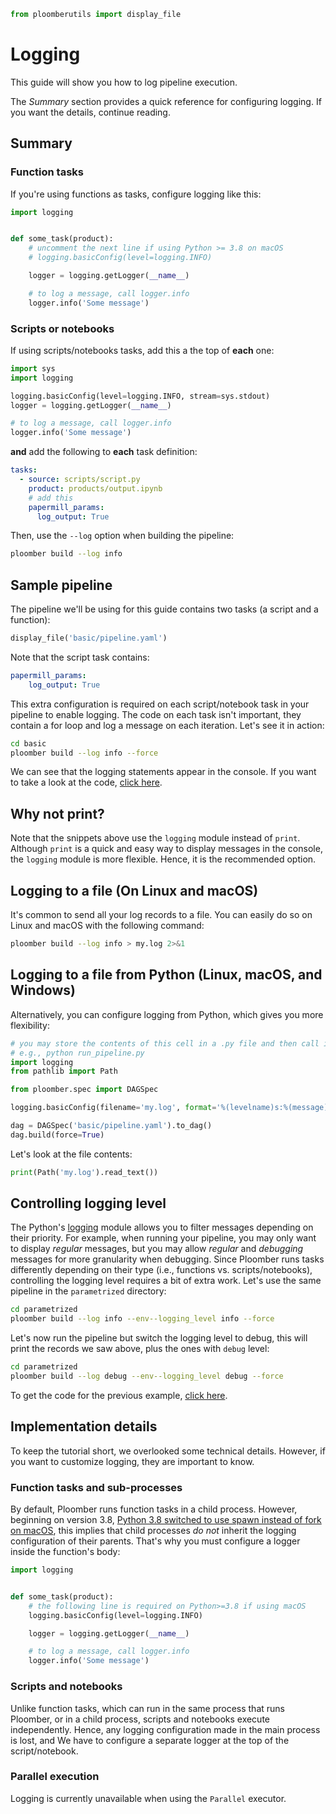```python
from ploomberutils import display_file
```

# Logging

This guide will show you how to log pipeline execution.

The *Summary* section provides a quick reference for configuring logging. If you want the details, continue reading.

<!-- #region -->
## Summary

### Function tasks

If you're using functions as tasks, configure logging like this:

```python
import logging


def some_task(product):
    # uncomment the next line if using Python >= 3.8 on macOS
    # logging.basicConfig(level=logging.INFO)

    logger = logging.getLogger(__name__)

    # to log a message, call logger.info
    logger.info('Some message')
```

### Scripts or notebooks

If using scripts/notebooks tasks, add this a the top of **each** one:

```python
import sys
import logging

logging.basicConfig(level=logging.INFO, stream=sys.stdout)
logger = logging.getLogger(__name__)

# to log a message, call logger.info
logger.info('Some message')
```

**and** add the following to **each** task definition:

```yaml
tasks:
  - source: scripts/script.py
    product: products/output.ipynb
    # add this
    papermill_params:
      log_output: True
```

Then, use the `--log` option when building the pipeline:

```sh
ploomber build --log info
```
<!-- #endregion -->

## Sample pipeline

The pipeline we'll be using for this guide contains two tasks (a script and a function):

```python
display_file('basic/pipeline.yaml')
```

Note that the script task contains:

```yaml
papermill_params:
    log_output: True
```

This extra configuration is required on each script/notebook task in your pipeline to enable logging. The code on each task isn't important, they contain a for loop and log a message on each iteration. Let's see it in action:

```sh
cd basic
ploomber build --log info --force
```

We can see that the logging statements appear in the console. If you want to take a look at the code, [click here](https://github.com/ploomber/projects/tree/master/guides/logging/basic).


## Why not print?

Note that the snippets above use the `logging` module instead of `print`. Although `print` is a quick and easy way to display messages in the console, the `logging` module is more flexible. Hence, it is the recommended option.

<!-- #region -->
## Logging to a file (On Linux and macOS)

It's common to send all your log records to a file. You can easily do so on Linux and macOS with the following command:

```sh
ploomber build --log info > my.log 2>&1
```
<!-- #endregion -->

## Logging to a file from Python (Linux, macOS, and Windows)

Alternatively, you can configure logging from Python, which gives you more flexibility:

```python
# you may store the contents of this cell in a .py file and then call it from the command line
# e.g., python run_pipeline.py
import logging
from pathlib import Path

from ploomber.spec import DAGSpec

logging.basicConfig(filename='my.log', format='%(levelname)s:%(message)s', level=logging.INFO)

dag = DAGSpec('basic/pipeline.yaml').to_dag()
dag.build(force=True)
```

Let's look at the file contents:

```python
print(Path('my.log').read_text())
```

## Controlling logging level

The Python's [logging](https://docs.python.org/3/library/logging.html) module allows you to filter messages depending on their priority. For example, when running your pipeline, you may only want to display *regular* messages, but you may allow *regular* and *debugging* messages for more granularity when debugging. Since Ploomber runs tasks differently depending on their type (i.e., functions vs. scripts/notebooks), controlling the logging level requires a bit of extra work. Let's use the same pipeline in the `parametrized` directory:

```sh
cd parametrized
ploomber build --log info --env--logging_level info --force
```

Let's now run the pipeline but switch the logging level to debug, this will print the records we saw above, plus the ones with `debug` level:

```sh
cd parametrized
ploomber build --log debug --env--logging_level debug --force
```

To get the code for the previous example, [click here](https://github.com/ploomber/projects/tree/master/guides/logging/parametrized).

<!-- #region -->
## Implementation details

To keep the tutorial short, we overlooked some technical details. However, if you want to customize logging, they are important to know.

### Function tasks and sub-processes

By default, Ploomber runs function tasks in a child process. However, beginning on version 3.8, [Python 3.8 switched to use spawn instead of fork on macOS](https://docs.python.org/3/library/multiprocessing.html#contexts-and-start-methods), this implies that child processes *do not* inherit the logging configuration of their parents. That's why you must configure a logger inside the function's body:

```python
import logging


def some_task(product):
    # the following line is required on Python>=3.8 if using macOS
    logging.basicConfig(level=logging.INFO)

    logger = logging.getLogger(__name__)

    # to log a message, call logger.info
    logger.info('Some message')
```

### Scripts and notebooks

Unlike function tasks, which can run in the same process that runs Ploomber, or in a child process, scripts and notebooks execute independently. Hence, any logging configuration made in the main process is lost, and We have to configure a separate logger at the top of the script/notebook.

### Parallel execution


Logging is currently unavailable when using the `Parallel` executor.

<!-- #endregion -->
